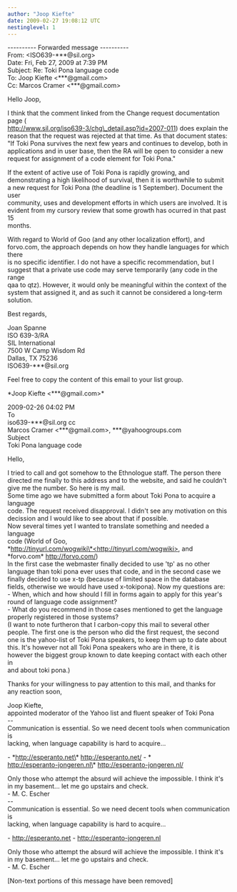 ```yaml
---
author: "Joop Kiefte"
date: 2009-02-27 19:08:12 UTC
nestinglevel: 1
---
```

\---------- Forwarded message ----------  
From: <ISO639-\*\*\*@sil.org>  
Date: Fri, Feb 27, 2009 at 7:39 PM  
Subject: Re: Toki Pona language code  
To: Joop Kiefte <\*\*\*@gmail.com>  
Cc: Marcos Cramer <\*\*\*@gmail.com>  
  
  
  
Hello Joop,  
  
I think that the comment linked from the Change request documentation page (  
http://www.sil.org/iso639-3/chg\_detail.asp?id=2007-011) does explain the  
reason that the request was rejected at that time. As that document states:  
"If Toki Pona survives the next few years and continues to develop, both in  
applications and in user base, then the RA will be open to consider a new  
request for assignment of a code element for Toki Pona."  
  
If the extent of active use of Toki Pona is rapidly growing, and  
demonstrating a high likelihood of survival, then it is worthwhile to submit  
a new request for Toki Pona (the deadline is 1 September). Document the user  
community, uses and development efforts in which users are involved. It is  
evident from my cursory review that some growth has ocurred in that past 15  
months.  
  
With regard to World of Goo (and any other localization effort), and  
forvo.com, the approach depends on how they handle languages for which there  
is no specific identifier. I do not have a specific recommendation, but I  
suggest that a private use code may serve temporarily (any code in the range  
qaa to qtz). However, it would only be meaningful within the context of the  
system that assigned it, and as such it cannot be considered a long-term  
solution.  
  
Best regards,  
  
Joan Spanne  
ISO 639-3/RA  
SIL International  
7500 W Camp Wisdom Rd  
Dallas, TX 75236  
ISO639-\*\*\*@sil.org  
  
Feel free to copy the content of this email to your list group.  
  
  
  
\*Joop Kiefte <\*\*\*@gmail.com>\*  
  
2009-02-26 04:02 PM  
To  
iso639-\*\*\*@sil.org cc  
Marcos Cramer <\*\*\*@gmail.com>, \*\*\*@yahoogroups.com  
Subject  
Toki Pona language code  
  
  
  
  
Hello,  
  
I tried to call and got somehow to the Ethnologue staff. The person there  
directed me finally to this address and to the website, and said he couldn't  
give me the number. So here is my mail.  
Some time ago we have submitted a form about Toki Pona to acquire a language  
code. The request received disapproval. I didn't see any motivation on this  
decission and I would like to see about that if possible.  
Now several times yet I wanted to translate something and needed a language  
code (World of Goo,  
\*http://tinyurl.com/wogwiki\*<http://tinyurl.com/wogwiki>, and  
\*forvo.com\* <http://forvo.com/>)  
In the first case the webmaster finally decided to use 'tp' as no other  
language than toki pona ever uses that code, and in the second case we  
finally decided to use x-tp (because of limited space in the database  
fields, otherwise we would have used x-tokipona). Now my questions are:  
\- When, which and how should I fill in forms again to apply for this year's  
round of language code assignment?  
\- What do you recommend in those cases mentioned to get the language  
properly registered in those systems?  
(I want to note furtheron that I carbon-copy this mail to several other  
people. The first one is the person who did the first request, the second  
one is the yahoo-list of Toki Pona speakers, to keep them up to date about  
this. It's however not all Toki Pona speakers who are in there, it is  
however the biggest group known to date keeping contact with each other in  
and about toki pona.)  
  
Thanks for your willingness to pay attention to this mail, and thanks for  
any reaction soon,  
  
Joop Kiefte,  
appointed moderator of the Yahoo list and fluent speaker of Toki Pona  
\--  
Communication is essential. So we need decent tools when communication is  
lacking, when language capability is hard to acquire...  
  
\- \*http://esperanto.net\* <http://esperanto.net/> - \*  
http://esperanto-jongeren.nl\* <http://esperanto-jongeren.nl/>  
  
Only those who attempt the absurd will achieve the impossible. I think it's  
in my basement... let me go upstairs and check.  
\- M. C. Escher  
\--  
Communication is essential. So we need decent tools when communication is  
lacking, when language capability is hard to acquire...  
  
\- http://esperanto.net - http://esperanto-jongeren.nl  
  
Only those who attempt the absurd will achieve the impossible. I think it's  
in my basement... let me go upstairs and check.  
\- M. C. Escher  
  
  
\[Non-text portions of this message have been removed\]